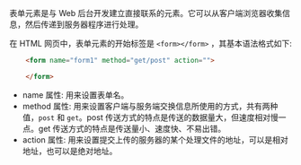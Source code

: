 
表单元素是与 Web 后台开发建立直接联系的元素。它可以从客户端浏览器收集信息，然后传递到服务器程序进行处理。

在 HTML 网页中，表单元素的开始标签是 `<form></form>` ，其基本语法格式如下:
```html
    <form name="form1" method="get/post" action="">

    </form>
```

* name 属性: 用来设置表单名。
* method 属性: 用来设置客户端与服务端交换信息所使用的方式，共有两种值，`post` 和 `get`。post 传送方式的特点是传送的数据量大，但速度相对慢一点。get 传送方式的特点是传送量小、速度快、不易出错。
* action 属性: 用来设置提交上传的服务器的某个处理文件的地址，可以是相对地址，也可以是绝对地址。
